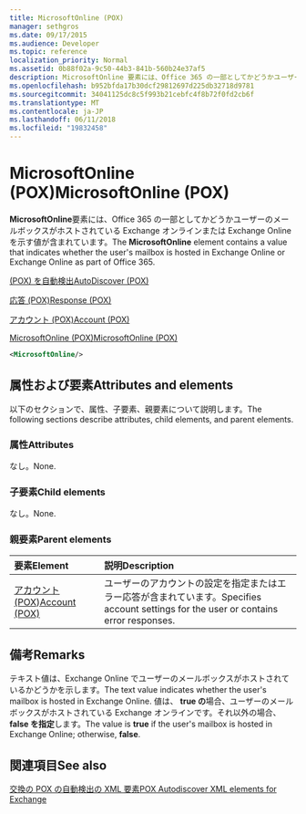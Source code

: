 ```yaml
---
title: MicrosoftOnline (POX)
manager: sethgros
ms.date: 09/17/2015
ms.audience: Developer
ms.topic: reference
localization_priority: Normal
ms.assetid: 0b88f02a-9c50-44b3-841b-560b24e37af5
description: MicrosoftOnline 要素には、Office 365 の一部としてかどうかユーザーのメールボックスがホストされている Exchange オンラインまたは Exchange Online を示す値が含まれています。
ms.openlocfilehash: b952bfda17b30dcf29812697d225db32718d9781
ms.sourcegitcommit: 34041125dc8c5f993b21cebfc4f8b72f0fd2cb6f
ms.translationtype: MT
ms.contentlocale: ja-JP
ms.lasthandoff: 06/11/2018
ms.locfileid: "19832458"
---
```

# <a name="microsoftonline-pox"></a><span data-ttu-id="4dd9f-103">MicrosoftOnline (POX)</span><span class="sxs-lookup"><span data-stu-id="4dd9f-103">MicrosoftOnline (POX)</span></span>

<span data-ttu-id="4dd9f-104">**MicrosoftOnline**要素には、Office 365 の一部としてかどうかユーザーのメールボックスがホストされている Exchange オンラインまたは Exchange Online を示す値が含まれています。</span><span class="sxs-lookup"><span data-stu-id="4dd9f-104">The **MicrosoftOnline** element contains a value that indicates whether the user's mailbox is hosted in Exchange Online or Exchange Online as part of Office 365.</span></span> 
  
[<span data-ttu-id="4dd9f-105">(POX) を自動検出</span><span class="sxs-lookup"><span data-stu-id="4dd9f-105">AutoDiscover (POX)</span></span>](autodiscover-pox.md)
  
[<span data-ttu-id="4dd9f-106">応答 (POX)</span><span class="sxs-lookup"><span data-stu-id="4dd9f-106">Response (POX)</span></span>](response-pox.md)
  
[<span data-ttu-id="4dd9f-107">アカウント (POX)</span><span class="sxs-lookup"><span data-stu-id="4dd9f-107">Account (POX)</span></span>](account-pox.md)
  
[<span data-ttu-id="4dd9f-108">MicrosoftOnline (POX)</span><span class="sxs-lookup"><span data-stu-id="4dd9f-108">MicrosoftOnline (POX)</span></span>](microsoftonline-pox.md)
  
```XML
<MicrosoftOnline/>
```

## <a name="attributes-and-elements"></a><span data-ttu-id="4dd9f-109">属性および要素</span><span class="sxs-lookup"><span data-stu-id="4dd9f-109">Attributes and elements</span></span>

<span data-ttu-id="4dd9f-110">以下のセクションで、属性、子要素、親要素について説明します。</span><span class="sxs-lookup"><span data-stu-id="4dd9f-110">The following sections describe attributes, child elements, and parent elements.</span></span>
  
### <a name="attributes"></a><span data-ttu-id="4dd9f-111">属性</span><span class="sxs-lookup"><span data-stu-id="4dd9f-111">Attributes</span></span>

<span data-ttu-id="4dd9f-112">なし。</span><span class="sxs-lookup"><span data-stu-id="4dd9f-112">None.</span></span>
  
### <a name="child-elements"></a><span data-ttu-id="4dd9f-113">子要素</span><span class="sxs-lookup"><span data-stu-id="4dd9f-113">Child elements</span></span>

<span data-ttu-id="4dd9f-114">なし。</span><span class="sxs-lookup"><span data-stu-id="4dd9f-114">None.</span></span>
  
### <a name="parent-elements"></a><span data-ttu-id="4dd9f-115">親要素</span><span class="sxs-lookup"><span data-stu-id="4dd9f-115">Parent elements</span></span>

|<span data-ttu-id="4dd9f-116">**要素**</span><span class="sxs-lookup"><span data-stu-id="4dd9f-116">**Element**</span></span>|<span data-ttu-id="4dd9f-117">**説明**</span><span class="sxs-lookup"><span data-stu-id="4dd9f-117">**Description**</span></span>|
|:-----|:-----|
|[<span data-ttu-id="4dd9f-118">アカウント (POX)</span><span class="sxs-lookup"><span data-stu-id="4dd9f-118">Account (POX)</span></span>](account-pox.md) <br/> |<span data-ttu-id="4dd9f-119">ユーザーのアカウントの設定を指定またはエラー応答が含まれています。</span><span class="sxs-lookup"><span data-stu-id="4dd9f-119">Specifies account settings for the user or contains error responses.</span></span>  <br/> |
   
## <a name="remarks"></a><span data-ttu-id="4dd9f-120">備考</span><span class="sxs-lookup"><span data-stu-id="4dd9f-120">Remarks</span></span>

<span data-ttu-id="4dd9f-121">テキスト値は、Exchange Online でユーザーのメールボックスがホストされているかどうかを示します。</span><span class="sxs-lookup"><span data-stu-id="4dd9f-121">The text value indicates whether the user's mailbox is hosted in Exchange Online.</span></span> <span data-ttu-id="4dd9f-122">値は、 **true の**場合、ユーザーのメールボックスがホストされている Exchange オンラインです。それ以外の場合、 **false を指定**します。</span><span class="sxs-lookup"><span data-stu-id="4dd9f-122">The value is **true** if the user's mailbox is hosted in Exchange Online; otherwise, **false**.</span></span>
  
## <a name="see-also"></a><span data-ttu-id="4dd9f-123">関連項目</span><span class="sxs-lookup"><span data-stu-id="4dd9f-123">See also</span></span>



[<span data-ttu-id="4dd9f-124">交換の POX の自動検出の XML 要素</span><span class="sxs-lookup"><span data-stu-id="4dd9f-124">POX Autodiscover XML elements for Exchange</span></span>](pox-autodiscover-xml-elements-for-exchange.md)

